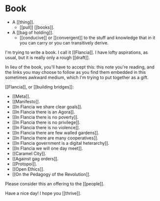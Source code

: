 # Book

- A [[thing]].
	- [[pull]] [[books]].
- A [[bag of holding]].
	- [[conducive]] or [[convergent]] to the stuff and knowledge that in it you can carry or you can transitively derive.

I'm trying to write a book. I call it [[Flancia]]. I have lofty aspirations, as usual, but it is really only a rough [[draft]].

In lieu of the book, you'll have to accept this: this note you're reading, and the links you may choose to follow as you find them embedded in this sometimes awkward medium, which I'm trying to put together as a gift.

[[Flancia]], or [[building bridges]]:

- [[Meta]].
- [[Manifesto]].
- [[In Flancia we share clear goals]].
- [[In Flancia there is an Agora]].
- [[In Flancia there is no poverty]].
- [[In Flancia there is no privilege]].
- [[In Flancia there is no violence]].
- [[In Flancia there are few walled gardens]].
- [[In Flancia there are many cooperatives]].
- [[In Flancia government is a digital heterarchy]].
- [[In Flancia we will one day meet]].
- [[Caramel City]].
- [[Against gag orders]].
- [[Protopoi]].
- [[Open Ethics]].
- [[On the Pedagogy of the Revolution]].

Please consider this an offering to the [[people]].

Have a nice day! I hope you [[thrive]].